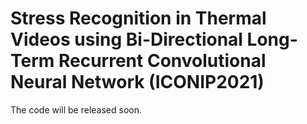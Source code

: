 # Stress Recognition in Thermal Videos using Bi-Directional Long-Term Recurrent Convolutional Neural Network (ICONIP2021)
The code will be released soon.

